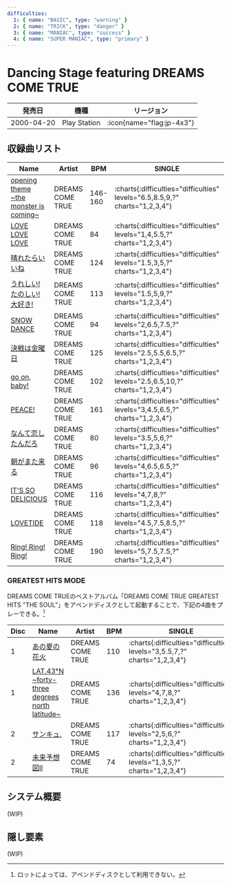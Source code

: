 ```yaml
---
difficulties:
  1: { name: "BASIC", type: "warning" }
  2: { name: "TRICK", type: "danger" }
  3: { name: "MANIAC", type: "success" }
  4: { name: "SUPER MANIAC", type: "primary" }
---
```


# Dancing Stage featuring DREAMS COME TRUE

|発売日|機種|リージョン|
|------|----|---------|
|2000-04-20|Play Station| :icon{name="flag:jp-4x3"}|

## 収録曲リスト

|Name|Artist|BPM|SINGLE|DOUBLE|COUPLE|
|----|------|---|------|------|------|
|[opening theme \~the monster is coming\~](/playstation-jp/dct/opening-theme)|DREAMS COME TRUE|146-160| :charts{:difficulties="difficulties" levels="6.5,8.5,9,?" charts="1,2,3,4"}| :charts{:difficulties="difficulties" levels="6.5,10,?" charts="1,2,3"}| :charts{:difficulties="difficulties" levels="6.5,8.5,9" charts="1,2,3"}|
|[LOVE LOVE LOVE](/playstation-jp/dct/love-love-love)|DREAMS COME TRUE|84| :charts{:difficulties="difficulties" levels="1,4,5.5,?" charts="1,2,3,4"}| :charts{:difficulties="difficulties" levels="1,4,?" charts="1,2,3"}| :charts{:difficulties="difficulties" levels="1,4,5.5" charts="1,2,3"}|
|[晴れたらいいね](/playstation-jp/dct/haretara-iine)|DREAMS COME TRUE|124| :charts{:difficulties="difficulties" levels="1.5,3,5,?" charts="1,2,3,4"}| :charts{:difficulties="difficulties" levels="2,4.5,?" charts="1,2,3"}| :charts{:difficulties="difficulties" levels="1.5,3,5" charts="1,2,3"}|
|[うれしい! たのしい! 大好き!](/playstation-jp/dct/ureshi-tanoshi-daisuki)|DREAMS COME TRUE|113| :charts{:difficulties="difficulties" levels="1.5,5,9,?" charts="1,2,3,4"}| :charts{:difficulties="difficulties" levels="3,5,?" charts="1,2,3"}| :charts{:difficulties="difficulties" levels="1.5,5,9" charts="1,2,3"}|
|[SNOW DANCE](/playstation-jp/dct/snow-dance)|DREAMS COME TRUE|94| :charts{:difficulties="difficulties" levels="2,6.5,7.5,?" charts="1,2,3,4"}| :charts{:difficulties="difficulties" levels="2,6.5,?" charts="1,2,3"}| :charts{:difficulties="difficulties" levels="2,6.5,7.5" charts="1,2,3"}|
|[決戦は金曜日](/playstation-jp/dct/kessen-wa-kinyoubi)|DREAMS COME TRUE|125| :charts{:difficulties="difficulties" levels="2.5,5.5,6.5,?" charts="1,2,3,4"}| :charts{:difficulties="difficulties" levels="3.5,5.5,?" charts="1,2,3"}| :charts{:difficulties="difficulties" levels="2.5,5.5,6.5" charts="1,2,3"}|
|[go on, baby!](/playstation-jp/dct/go-on-baby)|DREAMS COME TRUE|102| :charts{:difficulties="difficulties" levels="2.5,6.5,10,?" charts="1,2,3,4"}| :charts{:difficulties="difficulties" levels="3.5,9,?" charts="1,2,3"}| :charts{:difficulties="difficulties" levels="2.5,6.5,10" charts="1,2,3"}|
|[PEACE!](/playstation-jp/dct/peace-dct)|DREAMS COME TRUE|161| :charts{:difficulties="difficulties" levels="3,4.5,6.5,?" charts="1,2,3,4"}| :charts{:difficulties="difficulties" levels="2.5,8,?" charts="1,2,3"}| :charts{:difficulties="difficulties" levels="3,4.5,6.5" charts="1,2,3"}|
|[なんて恋したんだろ](/playstation-jp/dct/nante-koi-shitandaro)|DREAMS COME TRUE|80| :charts{:difficulties="difficulties" levels="3.5,5,6,?" charts="1,2,3,4"}| :charts{:difficulties="difficulties" levels="4,8,?" charts="1,2,3"}| :charts{:difficulties="difficulties" levels="3.5,5,6" charts="1,2,3"}|
|[朝がまた来る](/playstation-jp/dct/asa-ga-mata-kuru)|DREAMS COME TRUE|96| :charts{:difficulties="difficulties" levels="4,6.5,6.5,?" charts="1,2,3,4"}| :charts{:difficulties="difficulties" levels="4.5,6,?" charts="1,2,3"}| :charts{:difficulties="difficulties" levels="4,6.5,6.5" charts="1,2,3"}|
|[IT'S SO DELICIOUS](/playstation-jp/dct/its-so-delicious)|DREAMS COME TRUE|116| :charts{:difficulties="difficulties" levels="4,7,8,?" charts="1,2,3,4"}| :charts{:difficulties="difficulties" levels="5,8.5,?" charts="1,2,3"}| :charts{:difficulties="difficulties" levels="4,7,8" charts="1,2,3"}|
|[LOVETIDE](/playstation-jp/dct/lovetide)|DREAMS COME TRUE|118| :charts{:difficulties="difficulties" levels="4.5,7.5,8.5,?" charts="1,2,3,4"}| :charts{:difficulties="difficulties" levels="5,8,?" charts="1,2,3"}| :charts{:difficulties="difficulties" levels="4.5,7.5,8.5" charts="1,2,3"}|
|[Ring! Ring! Ring!](/playstation-jp/dct/ring-ring-ring)|DREAMS COME TRUE|190| :charts{:difficulties="difficulties" levels="5,7.5,7.5,?" charts="1,2,3,4"}| :charts{:difficulties="difficulties" levels="5.5,7,?" charts="1,2,3"}| :charts{:difficulties="difficulties" levels="5,7.5,7.5" charts="1,2,3"}|

### GREATEST HITS MODE

DREAMS COME TRUEのベストアルバム「DREAMS COME TRUE GREATEST HITS "THE SOUL"」をアペンドディスクとして起動することで、下記の4曲をプレーできる。[^1]

|Disc|Name|Artist|BPM|SINGLE|DOUBLE|COUPLE|
|----|----|------|---|------|------|------|
|1|[あの夏の花火](/playstation-jp/dct/ano-natsu-no-hanabi)|DREAMS COME TRUE|110| :charts{:difficulties="difficulties" levels="3,5.5,7,?" charts="1,2,3,4"}| :charts{:difficulties="difficulties" levels="4,6,?" charts="1,2,3"}| :charts{:difficulties="difficulties" levels="3,5.5,7" charts="1,2,3"}|
|1|[LAT.43°N \~forty-three degrees north latitude\~](/playstation-jp/dct/lat-43n)|DREAMS COME TRUE|136| :charts{:difficulties="difficulties" levels="4,7,8,?" charts="1,2,3,4"}| :charts{:difficulties="difficulties" levels="5,8.5,?" charts="1,2,3"}| :charts{:difficulties="difficulties" levels="4,7,8" charts="1,2,3"}|
|2|[サンキュ.](/playstation-jp/dct/thank-you)|DREAMS COME TRUE|117| :charts{:difficulties="difficulties" levels="2,5,6,?" charts="1,2,3,4"}| :charts{:difficulties="difficulties" levels="3,6,?" charts="1,2,3"}| :charts{:difficulties="difficulties" levels="2,5,6" charts="1,2,3"}|
|2|[未来予想図II](/playstation-jp/dct/mirai-yosouzu-2)|DREAMS COME TRUE|74| :charts{:difficulties="difficulties" levels="1,3,5,?" charts="1,2,3,4"}| :charts{:difficulties="difficulties" levels="3,5,?" charts="1,2,3"}| :charts{:difficulties="difficulties" levels="1,3,5" charts="1,2,3"}|

[^1]: ロットによっては、アペンドディスクとして利用できない。

## システム概要

(WIP)

## 隠し要素

(WIP)
